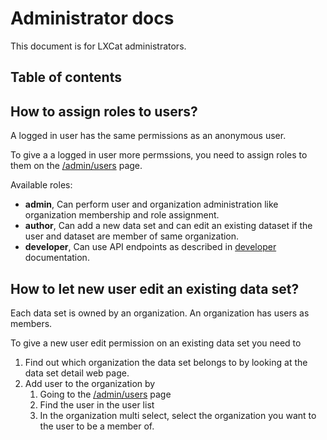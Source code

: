 <!--
SPDX-FileCopyrightText: LXCat developer team

SPDX-License-Identifier: AGPL-3.0-or-later
-->

# Administrator docs

This document is for LXCat administrators.

## Table of contents

## How to assign roles to users?

A logged in user has the same permissions as an anonymous user.

To give a a logged in user more permssions, you need to assign roles to them on the [/admin/users](/admin/users) page.

Available roles:

* **admin**, Can perform user and organization administration like organization membership and role assignment.
* **author**, Can add a new data set and can edit an existing dataset if the user and dataset are member of same organization.
* **developer**, Can use API endpoints as described in [developer](developer) documentation.

## How to let new user edit an existing data set?

Each data set is owned by an organization. An organization has users as members.

To give a new user edit permission on an existing data set you need to

1. Find out which organization the data set belongs to by looking at the data set detail web page.
2. Add user to the organization by 
   1. Going to the [/admin/users](/admin/users) page
   2. Find the user in the user list
   3. In the organization multi select, select the organization you want to the user to be a member of.
